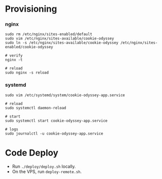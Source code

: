 # Provisioning

### nginx

```
sudo rm /etc/nginx/sites-enabled/default
sudo vim /etc/nginx/sites-available/cookie-odyssey
sudo ln -s /etc/nginx/sites-available/cookie-odyssey /etc/nginx/sites-enabled/cookie-odyssey

# verify
nginx -t

# reload
sudo nginx -s reload
```

### systemd

```
sudo vim /etc/systemd/system/cookie-odyssey-app.service

# reload
sudo systemctl daemon-reload

# start
sudo systemctl start cookie-odyssey-app.service

# logs
sudo journalctl -u cookie-odyssey-app.service
```

# Code Deploy

- Run `./deploy/deploy.sh` locally.
- On the VPS, run `deploy-remote.sh`.
